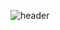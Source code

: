 ![header](https://capsule-render.vercel.app/api?type=wave&color=auto&height=300&section=header&text=capsule%20render&fontSize=90&text=Hello%!)
